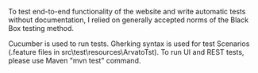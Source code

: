 To test end-to-end functionality of the website and write automatic tests without documentation, I relied on generally accepted norms of the Black Box testing method.
 
 Cucumber is used to run tests.
 Gherking syntax is used for test Scenarios (.feature files in src\test\resources\ArvatoTst).
 To run UI and REST tests, please use Maven "mvn test" command.
